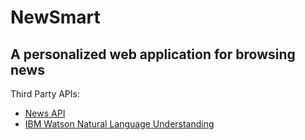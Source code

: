 # NewSmart

## A personalized web application for browsing news

Third Party APIs:

- [News API](https://newsapi.org/)
- [IBM Watson Natural Language Understanding](https://www.ibm.com/cloud/watson-natural-language-understanding)